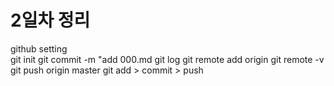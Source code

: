 # 2일차 정리

github setting <br>
git init
git commit -m "add 000.md
git log
git remote add origin
git remote -v
git push origin master
git add > commit > push
